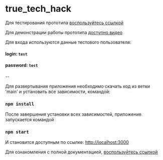 # true_tech_hack

Для тестирования прототипа [воспользуйтесь ссылкой](http://91.185.84.78:3000/)

Для демонстрации работы прототипа [доступно видео](https://disk.yandex.ru/i/xLZvQEGvT82_3Q)

Для входа используются данные тестового пользователя:

#### login: `test`
#### password: `test`
--

Для развертывания приложения необходимо скачать код из ветки 'main' и установить все зависимости, командой:

### `npm install`

После завершения установки всех зависимостей, приложение запускается командой 

### `npm start`

И становится доступным по ссылке: [http://localhost:3000](http://localhost:3000)


Для ознакомления с полной документацией, [воспользуйтесь ссылкой](https://disk.yandex.ru/i/iIyNUCXpJzuIxA)



